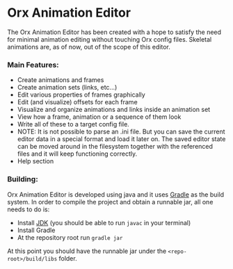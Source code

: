 Orx Animation Editor
====================

The Orx Animation Editor has been created with a hope to satisfy the need for minimal animation editing without touching Orx config files. Skeletal animations are, as of now, out of the scope of this editor.

### Main Features:
* Create animations and frames
* Create animation sets (links, etc...)
* Edit various properties of frames graphically
* Edit (and visualize) offsets for each frame
* Visualize and organize animations and links inside an animation set
* View how a frame, animation or a sequence of them look
* Write all of these to a target config file.
* NOTE: It is not possible to parse an .ini file. But you can save the current editor data in a special format and load it later on. The saved editor state can be moved around in the filesystem together with the referenced files and it will keep functioning correctly.
* Help section

### Building:
Orx Animation Editor is developed using java and it uses [Gradle](http://gradle.org/) as the build system. In order to compile the project and obtain a runnable jar, all one needs to do is:

* Install [JDK](http://www.oracle.com/technetwork/java/javase/downloads/index.html) (you should be able to run `javac` in your terminal)
* Install Gradle
* At the repository root run `gradle jar`

At this point you should have the runnable jar under the `<repo-root>/build/libs` folder.
